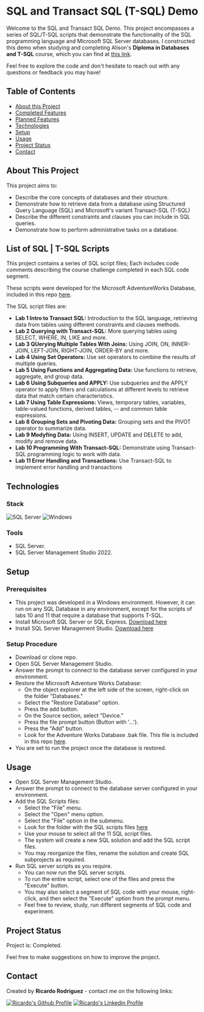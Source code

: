 # SQL and Transact SQL (T-SQL) Demo
Welcome to the SQL and Transact SQL Demo. This project encompasses a series of SQL/T-SQL scripts that demonstrate the functionality of the SQL programming language and Microsoft SQL Server databases. I constructed this demo when studying and completing Alison's **Diploma in Databases and T-SQL** course, which you can find at [this link](https://alison.com/course/diploma-in-databases-and-t-sql-revised).

Feel free to explore the code and don't hesitate to reach out with any questions or feedback you may have!

<!--
(#table-of-contents)
-->

## Table of Contents

* [About this Project](#about-this-project)
* [Completed Features](#completed-features)
* [Planned Features](#planned-features)
* [Technologies](#technologies)
* [Setup](#setup)
* [Usage](#usage)
* [Project Status](#project-status)
* [Contact](#contact)

<!--
(#general-information)
-->

## About This Project

This project aims to:

* Describe the core concepts of databases and their structure.
* Demonstrate how to retrieve data from a database using Structured Query Language (SQL) and Microsoft's variant Transact-SQL (T-SQL)
* Describe the different constraints and clauses you can include in SQL queries.
* Demonstrate how to perform administrative tasks on a database.

<!--
(#list-of-sql-scripts)
-->

## List of SQL | T-SQL Scripts

This project contains a series of SQL script files; Each includes code comments describing the course challenge completed in each SQL code segment.

These scripts were developed for the Microsoft AdventureWorks Database, included in this repo [here](./adventureworks-sql-server-database).

The SQL script files are:

* **Lab 1 Intro to Transact SQL:** Introduction to the SQL language, retrieving data from tables using different constraints and clauses methods.
* **Lab 2 Querying with Transact-SQL:** More querying tables using SELECT, WHERE, IN, LIKE and more.
* **Lab 3 QUerying Multiple Tables With Joins:** Using JOIN, ON, INNER-JOIN, LEFT-JOIN, RIGHT-JOIN, ORDER-BY and more.
* **Lab 4 Using Set Operators:** Use set operators to combine the results of multiple queries.
* **Lab 5 Using Functions and Aggregating Data:** Use functions to retrieve, aggregate, and group data.
* **Lab 6 Using Subqueries and APPLY:** Use subqueries and the APPLY operator to apply filters and calculations at different levels to retrieve data that match certain characteristics.
* **Lab 7 Using Table Expressions:** Views, temporary tables, variables, table-valued functions, derived tables, 
-- and common table expressions.
* **Lab 8 Grouping Sets and Pivoting Data:** Grouping sets and the PIVOT operator to summarize data.
* **Lab 9 Modyfing Data:** Using INSERT, UPDATE and DELETE to add, modify and remove data.
* **Lab 10 Programming With Transact-SQL:** Demonstrate using Transact-SQL programming logic to work with data.
* **Lab 11 Error Handling and Transactions:** Use Transact-SQL to implement error handling and transactions

<!--
(#tech-stack-used)
-->

## Technologies

### Stack

![SQL Server](https://img.shields.io/badge/Microsoft%20SQL%20Server-CC2927?style=for-the-badge&logo=microsoft%20sql%20server&logoColor=white)
![Windows](https://img.shields.io/badge/Windows-0078D6?style=for-the-badge&logo=windows&logoColor=white)

### Tools

- SQL Server.
- SQL Server Management Studio 2022.

<!--
(#instalation-instructions)
-->

## Setup

### Prerequisites

- This project was developed in a Windows environment. However, it can run on any SQL Database in any environment, except for the scripts of labs 10 and 11 that require a database that supports T-SQL.
- Install Microsoft SQL Server or SQL Express. [Download here](https://www.microsoft.com/en-us/sql-server/sql-server-downloads)
- Install SQL Server Management Studio. [Download here](https://learn.microsoft.com/en-us/sql/ssms/download-sql-server-management-studio-ssms?view=sql-server-ver16&redirectedfrom=MSDN)

### Setup Procedure

- Download or clone repo.
- Open SQL Server Management Studio.
- Answer the prompt to connect to the database server configured in your environment.
- Restore the Microsoft Adventure Works Database:
    * On the object explorer at the left side of the screen, right-click on the folder "Databases."
    * Select the "Restore Database" option.
    * Press the add button.
    * On the Source section, select "Device."
    * Press the file prompt button (Button with '...').
    * Press the "Add" button.
    * Look for the Adventure Works Database .bak file. This file is included in this repo [here](./adventureworks-sql-server-database). 
- You are set to run the project once the database is restored.

<!--
(#instructions-for-running-sql-script)
-->

## Usage

- Open SQL Server Management Studio.
- Answer the prompt to connect to the database server configured in your environment.
- Add the SQL Scripts files:
    * Select the "File" menu.
    * Select the "Open" menu option.
    * Select the "File" option in the submenu.
    * Look for the folder with the SQL scripts files [here](./sql-script-files)
    * Use your mouse to select all the 11 SQL script files.
    * The system will create a new SQL solution and add the SQL script files.
    * You may reorganize the files, rename the solution and create SQL subprojects as required.
- Run SQL server scripts as you require.
    * You can now run the SQL server scripts.
    * To run the entire script, select one of the files and press the "Execute" button.
    * You may also select a segment of SQL code with your mouse, right-click, and then select the "Execute" option from the prompt menu.
    * Feel free to review, study, run different segments of SQL code and experiment. 

<!--
(#project-status)
-->

## Project Status

Project is: Completed. 

Feel free to make suggestions on how to improve the project.

<!--
(#contact-me)
-->

## Contact

Created by **Ricardo Rodriguez** - contact me on the following links:

[![Ricardo's Github Profile](https://img.shields.io/badge/GitHub-100000?style=for-the-badge&logo=github&logoColor=white)](https://github.com/rodmor59)
[![Ricardo's Linkedin Profile](https://img.shields.io/badge/LinkedIn-0077B5?style=for-the-badge&logo=linkedin&logoColor=white)](https://www.linkedin.com/in/ricartrodrig)